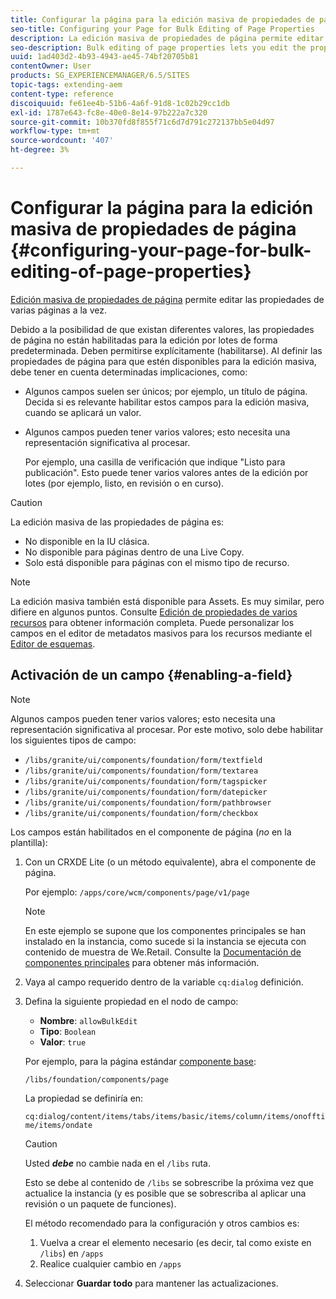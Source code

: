 ```yaml
---
title: Configurar la página para la edición masiva de propiedades de página
seo-title: Configuring your Page for Bulk Editing of Page Properties
description: La edición masiva de propiedades de página permite editar las propiedades de varias páginas a la vez
seo-description: Bulk editing of page properties lets you edit the properties of multiple pages at once
uuid: 1ad403d2-4b93-4943-ae45-74bf20705b81
contentOwner: User
products: SG_EXPERIENCEMANAGER/6.5/SITES
topic-tags: extending-aem
content-type: reference
discoiquuid: fe61ee4b-51b6-4a6f-91d8-1c02b29cc1db
exl-id: 1787e643-fc8e-40e0-8e14-97b222a7c320
source-git-commit: 10b370fd8f855f71c6d7d791c272137bb5e04d97
workflow-type: tm+mt
source-wordcount: '407'
ht-degree: 3%

---
```


# Configurar la página para la edición masiva de propiedades de página {#configuring-your-page-for-bulk-editing-of-page-properties}

[Edición masiva de propiedades de página](/help/sites-authoring/editing-page-properties.md#from-the-sites-console-multiple-pages) permite editar las propiedades de varias páginas a la vez.

Debido a la posibilidad de que existan diferentes valores, las propiedades de página no están habilitadas para la edición por lotes de forma predeterminada. Deben permitirse explícitamente (habilitarse). Al definir las propiedades de página para que estén disponibles para la edición masiva, debe tener en cuenta determinadas implicaciones, como:

* Algunos campos suelen ser únicos; por ejemplo, un título de página. Decida si es relevante habilitar estos campos para la edición masiva, cuando se aplicará un valor.
* Algunos campos pueden tener varios valores; esto necesita una representación significativa al procesar.

  Por ejemplo, una casilla de verificación que indique &quot;Listo para publicación&quot;. Esto puede tener varios valores antes de la edición por lotes (por ejemplo, listo, en revisión o en curso).

>[!CAUTION]
>
>La edición masiva de las propiedades de página es:
>
>* No disponible en la IU clásica.
>* No disponible para páginas dentro de una Live Copy.
>* Solo está disponible para páginas con el mismo tipo de recurso.
>

>[!NOTE]
>
>La edición masiva también está disponible para Assets. Es muy similar, pero difiere en algunos puntos. Consulte [Edición de propiedades de varios recursos](/help/assets/metadata.md) para obtener información completa. Puede personalizar los campos en el editor de metadatos masivos para los recursos mediante el [Editor de esquemas](/help/assets/metadata-schemas.md).

## Activación de un campo {#enabling-a-field}

>[!NOTE]
>
>Algunos campos pueden tener varios valores; esto necesita una representación significativa al procesar. Por este motivo, solo debe habilitar los siguientes tipos de campo:
>
>* `/libs/granite/ui/components/foundation/form/textfield`
>* `/libs/granite/ui/components/foundation/form/textarea`
>* `/libs/granite/ui/components/foundation/form/tagspicker`
>* `/libs/granite/ui/components/foundation/form/datepicker`
>* `/libs/granite/ui/components/foundation/form/pathbrowser`
>* `/libs/granite/ui/components/foundation/form/checkbox`
>

Los campos están habilitados en el componente de página (*no* en la plantilla):

1. Con un CRXDE Lite (o un método equivalente), abra el componente de página.

   Por ejemplo: `/apps/core/wcm/components/page/v1/page`

   >[!NOTE]
   >
   >En este ejemplo se supone que los componentes principales se han instalado en la instancia, como sucede si la instancia se ejecuta con contenido de muestra de We.Retail. Consulte la [Documentación de componentes principales](https://experienceleague.adobe.com/docs/experience-manager-core-components/using/introduction.html?lang=es) para obtener más información.

1. Vaya al campo requerido dentro de la variable `cq:dialog` definición.
1. Defina la siguiente propiedad en el nodo de campo:

   * **Nombre**: `allowBulkEdit`
   * **Tipo**: `Boolean`
   * **Valor**: `true`

   Por ejemplo, para la página estándar [componente base](/help/sites-authoring/default-components-foundation.md):

   `/libs/foundation/components/page`

   La propiedad se definiría en:

   `cq:dialog/content/items/tabs/items/basic/items/column/items/onofftime/items/ondate`

   >[!CAUTION]
   >
   >Usted ***debe*** no cambie nada en el `/libs` ruta.
   >
   >Esto se debe al contenido de `/libs` se sobrescribe la próxima vez que actualice la instancia (y es posible que se sobrescriba al aplicar una revisión o un paquete de funciones).
   >
   >El método recomendado para la configuración y otros cambios es:
   >
   >    1. Vuelva a crear el elemento necesario (es decir, tal como existe en `/libs`) en `/apps`
   >    1. Realice cualquier cambio en `/apps`

1. Seleccionar **Guardar todo** para mantener las actualizaciones.
